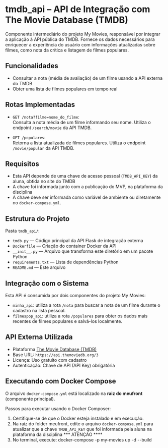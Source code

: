 # tmdb_api – API de Integração com The Movie Database (TMDB)

Componente intermediário do projeto My Movies, responsável por integrar a aplicação à API pública do TMDB. Fornece os dados necessários para enriquecer a experiência do usuário com informações atualizadas sobre filmes, como nota da crítica e listagem de filmes populares.

## Funcionalidades

- Consultar a nota (média de avaliação) de um filme usando a API externa do TMDB
- Obter uma lista de filmes populares em tempo real

## Rotas Implementadas

- `GET /nota?filme=nome_do_filme`:  
  Consulta a nota média de um filme informando seu nome. Utiliza o endpoint `/search/movie` da API TMDB.

- `GET /populares`:  
  Retorna a lista atualizada de filmes populares. Utiliza o endpoint `/movie/popular` da API TMDB.

## Requisitos

- Esta API depende de uma chave de acesso pessoal (`TMDB_API_KEY`) da aluna, obtida no site do TMDB
- A chave foi informada junto com a publicação do MVP, na plataforma da disciplina
- A chave deve ser informada como variável de ambiente ou diretamente no `docker-compose.yml`.

## Estrutura do Projeto

Pasta `tmdb_api/`:

- `tmdb.py` — Código principal da API Flask de integração externa
- `Dockerfile` — Criação do container Docker da API
- `__init__.py` — Arquivo que transforma este diretório em um pacote Python
- `requirements.txt` — Lista de dependências Python
- `README.md` — Este arquivo 

## Integração com o Sistema

Esta API é consumida por dois componentes do projeto My Movies:

- `minha_api`: utiliza a rota `/nota` para buscar a nota de um filme durante o cadastro na lista pessoal.
- `filmespop_api`: utiliza a rota `/populares` para obter os dados mais recentes de filmes populares e salvá-los localmente.

## API Externa Utilizada

- Plataforma [The Movie Database (TMDB)](https://www.themoviedb.org/)
- Base URL: `https://api.themoviedb.org/3`
- Licença: Uso gratuito com cadastro
- Autenticação: Chave de API (API Key) obrigatória


## Executando com Docker Compose

O arquivo `docker-compose.yml` está localizado na **raiz do meufront** (componente principal).

Passos para executar usando o Docker Composer:

1. Certifique-se de que o Docker esteja instalado e em execução.
2. Na raiz do folder meufront, edite o arquivo `docker-compose.yml` para atualizar que a chave `TMDB_API_KEY` que foi informada pela aluna na plataforma da disciplina   *** ATENÇÃO ****
3. No terminal, execute:
docker-compose -p my-movies up -d --build


